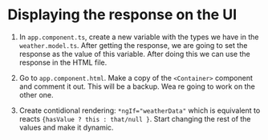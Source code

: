 # Displaying the response on the UI

1. In `app.component.ts`, create a new variable with the types we have in the `weather.model.ts`. After getting the response, we are going to set the response as the value of this variable. After doing this we can use the response in the HTML file.

2. Go to `app.component.html`. Make a copy of the `<Container>` component and comment it out. This will be a backup. Wea re going to work on the other one.

3. Create contidional rendering: `*ngIf="weatherData"` which is equivalent to reacts `{hasValue ? this : that/null }`. Start changing the rest of the values and make it dynamic.
